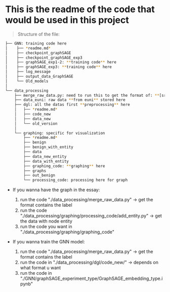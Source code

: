 # This is the readme of the code that would be used in this project

> Structure of the file:

```bash
├── GNN: training code here  
│    ├── *readme.md*  
│    ├── checkpoint_graphSAGE  
│    ├── checkpoint_graphSAGE_exp3  
│    ├── graphSAGE_exp1-2: **training code** here  
│    ├── graphSAGE_exp3: **training code** here  
│    ├── log_message  
│    ├── output_data_GraphSAGE  
│    └── Old_models  
│  
└── data_processing  
    ├── merge_raw_data.py: need to run this to get the format of: **[src, dest, rel, label]**  
    ├── data_euni: raw data **from euni** stored here  
    ├── dgl: all the datas first **preprocessing** here  
    │   ├── *readme.md*  
    │   ├── code_new  
    │   ├── data_new  
    │   └── old_version  
    │  
    └── graphing: specific for visualization  
        ├── *readme.md*  
        ├── benign  
        ├── benign_with_entity  
        ├── data  
        ├── data_new_entity  
        ├── data_with_entity  
        ├── graphing_code: **graphing** here  
        ├── graphs  
        ├── out_benign  
        └── processing_code: processing here for graph  

```
- If you wanna have the graph in the essay:  
    1. run the code "./data_processing/merge_raw_data.py" -> get the format contains the label  
    2. run the code "./data_processing/graphing/processing_code/add_entity.py" -> get the data with node entity  
    3. run the code you want in "./data_processing/graphing/graphing_code"  

- If you wanna train the GNN model:  
    1. run the code "./data_processing/merge_raw_data.py" -> get the format contains the label  
    2. run the code in "./data_processing/dgl/code_new/" -> depends on what format u want  
    3. run the code in "./GNN/graphSAGE_experiment_type/GraphSAGE_embedding_type.ipynb"  
